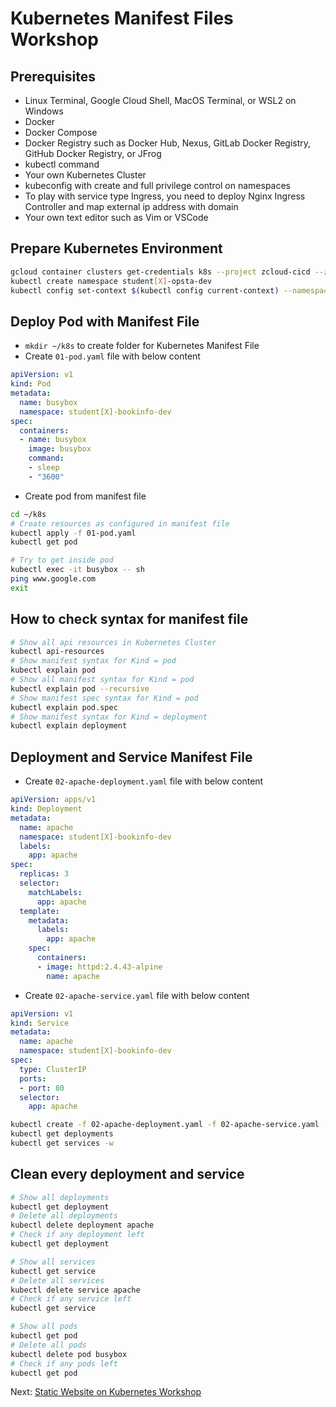 # Kubernetes Manifest Files Workshop

## Prerequisites

* Linux Terminal, Google Cloud Shell, MacOS Terminal, or WSL2 on Windows
* Docker
* Docker Compose
* Docker Registry such as Docker Hub, Nexus, GitLab Docker Registry, GitHub Docker Registry, or JFrog
* kubectl command
* Your own Kubernetes Cluster
* kubeconfig with create and full privilege control on namespaces
* To play with service type Ingress, you need to deploy Nginx Ingress Controller and map external ip address with domain
* Your own text editor such as Vim or VSCode

## Prepare Kubernetes Environment

```bash
gcloud container clusters get-credentials k8s --project zcloud-cicd --zone asia-southeast1-a
kubectl create namespace student[X]-opsta-dev
kubectl config set-context $(kubectl config current-context) --namespace=student[X]-opsta-dev
```

## Deploy Pod with Manifest File

* `mkdir ~/k8s` to create folder for Kubernetes Manifest File
* Create `01-pod.yaml` file with below content

```yaml
apiVersion: v1
kind: Pod
metadata:
  name: busybox
  namespace: student[X]-bookinfo-dev
spec:
  containers:
  - name: busybox
    image: busybox
    command:
    - sleep
    - "3600"
```

* Create pod from manifest file

```bash
cd ~/k8s
# Create resources as configured in manifest file
kubectl apply -f 01-pod.yaml
kubectl get pod

# Try to get inside pod
kubectl exec -it busybox -- sh
ping www.google.com
exit
```

## How to check syntax for manifest file

```bash
# Show all api resources in Kubernetes Cluster
kubectl api-resources
# Show manifest syntax for Kind = pod
kubectl explain pod
# Show all manifest syntax for Kind = pod
kubectl explain pod --recursive
# Show manifest spec syntax for Kind = pod
kubectl explain pod.spec
# Show manifest syntax for Kind = deployment
kubectl explain deployment
```

## Deployment and Service Manifest File

* Create `02-apache-deployment.yaml` file with below content

```yaml
apiVersion: apps/v1
kind: Deployment
metadata:
  name: apache
  namespace: student[X]-bookinfo-dev
  labels:
    app: apache
spec:
  replicas: 3
  selector:
    matchLabels:
      app: apache
  template:
    metadata:
      labels:
        app: apache
    spec:
      containers:
      - image: httpd:2.4.43-alpine
        name: apache
```

* Create `02-apache-service.yaml` file with below content

```yaml
apiVersion: v1
kind: Service
metadata:
  name: apache
  namespace: student[X]-bookinfo-dev
spec:
  type: ClusterIP
  ports:
  - port: 80
  selector:
    app: apache
```

```bash
kubectl create -f 02-apache-deployment.yaml -f 02-apache-service.yaml --record
kubectl get deployments
kubectl get services -w
```

## Clean every deployment and service

```bash
# Show all deployments
kubectl get deployment
# Delete all deployments
kubectl delete deployment apache
# Check if any deployment left
kubectl get deployment

# Show all services
kubectl get service
# Delete all services
kubectl delete service apache
# Check if any service left
kubectl get service

# Show all pods
kubectl get pod
# Delete all pods
kubectl delete pod busybox
# Check if any pods left
kubectl get pod
```

Next: [Static Website on Kubernetes Workshop](docs/07-k8s-static-web.md)
